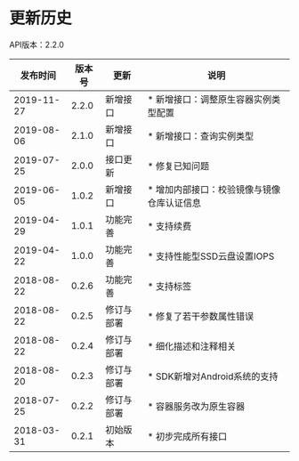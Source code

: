 # 更新历史

API版本：2.2.0

|发布时间|版本号|更新|说明|
|---|---|---|---|
|2019-11-27|2.2.0|新增接口|* 新增接口：调整原生容器实例类型配置|
|2019-08-06|2.1.0|新增接口|* 新增接口：查询实例类型|
|2019-07-25|2.0.0|接口更新|* 修复已知问题|
|2019-06-05|1.0.2|新增接口|* 增加内部接口：校验镜像与镜像仓库认证信息|
|2019-04-29|1.0.1|功能完善|* 支持续费|
|2019-04-22|1.0.0|功能完善|* 支持性能型SSD云盘设置IOPS|
|2018-08-22|0.2.6|功能完善|* 支持标签|
|2018-08-22|0.2.5|修订与部署|* 修复了若干参数属性错误|
|2018-08-22|0.2.4|修订与部署|* 细化描述和注释相关|
|2018-08-20|0.2.3|修订与部署|* SDK新增对Android系统的支持|
|2018-07-25|0.2.2|修订与部署|* 容器服务改为原生容器|
|2018-03-31|0.2.1|初始版本|* 初步完成所有接口|

